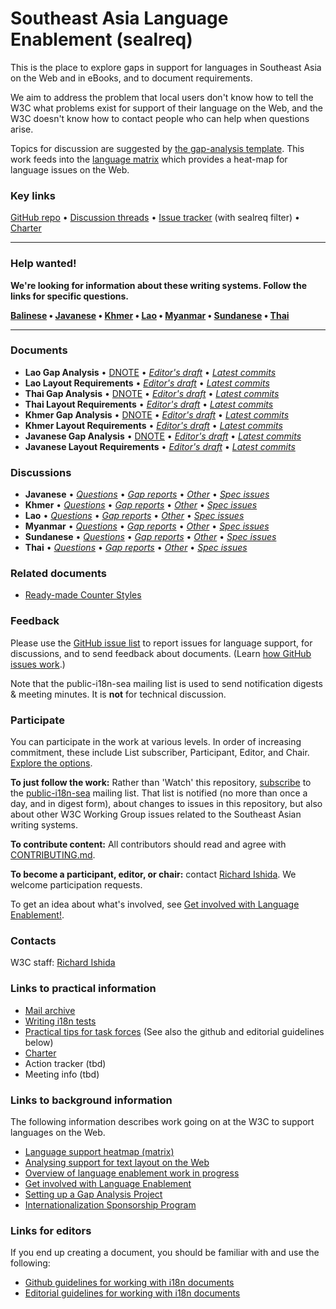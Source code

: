 # Southeast Asia Language Enablement (sealreq)

This is the place to explore gaps in support for languages in Southeast Asia on the Web and in eBooks, and to document requirements.

We aim to address the problem that local users don't know how to tell the W3C what problems exist for support of their language on the Web, and the W3C doesn't know how to contact people who can help when questions arise.

Topics for discussion are suggested by [the gap-analysis template](https://www.w3.org/International/i18n-activity/templates/gap-analysis/gap-analysis_template.html). This work feeds into the [language matrix](https://www.w3.org/International/typography/gap-analysis/language-matrix.html) which provides a heat-map for language issues on the Web.


### Key links
[GitHub repo](https://github.com/w3c/sealreq) • [Discussion threads](https://github.com/w3c/sealreq/issues) • [Issue tracker](https://www.w3.org/International/i18n-activity/textlayout/?filter=sealreq) (with sealreq filter) • [Charter](https://www.w3.org/International/sealreq/charter/)



---
### Help wanted! ###
**We're looking for information about these writing systems. Follow the links for specific questions.**

**[Balinese](https://github.com/w3c/sealreq/issues?q=is%3Aissue+is%3Aopen+label%3As%3Abali+label%3Aquestion) • [Javanese](https://github.com/w3c/sealreq/issues?q=is%3Aissue+is%3Aopen+label%3As%3Ajava+label%3Aquestion) • [Khmer](https://github.com/w3c/sealreq/issues?q=is%3Aissue+is%3Aopen+label%3As%3Akhmr+label%3Aquestion) • [Lao](https://github.com/w3c/sealreq/issues?q=is%3Aissue+is%3Aopen+label%3As%3Alaoo+label%3Aquestion) • [Myanmar](https://github.com/w3c/sealreq/issues?q=is%3Aissue+is%3Aopen+label%3As%3Amymr+label%3Aquestion) • [Sundanese](https://github.com/w3c/sealreq/issues?q=is%3Aissue+is%3Aopen+label%3As%3Asund+label%3Aquestion) • [Thai](https://github.com/w3c/sealreq/issues?q=is%3Aissue+is%3Aopen+label%3As%3Athai+label%3Aquestion)**

---




### Documents
- **Lao Gap Analysis** • [DNOTE](https://www.w3.org/TR/laoo-gap) • [*Editor's draft*](https://www.w3.org/International/sealreq/gap-analysis/laoo-gap) • [*Latest commits*](https://github.com/w3c/sealreq/commits/gh-pages/gap-analysis/laoo-gap.html)
- **Lao Layout Requirements** • [*Editor's draft*](https://www.w3.org/International/sealreq/lao/) • [*Latest commits*](https://github.com/w3c/sealreq/commits/gh-pages/lao/index.html)
- **Thai Gap Analysis** • [DNOTE](https://www.w3.org/TR/thai-gap) • [*Editor's draft*](https://www.w3.org/International/sealreq/gap-analysis/thai-gap) • [*Latest commits*](https://github.com/w3c/sealreq/commits/gh-pages/gap-analysis/thai-gap.html)
- **Thai Layout Requirements** • [*Editor's draft*](https://www.w3.org/International/sealreq/thai/) • [*Latest commits*](https://github.com/w3c/sealreq/commits/gh-pages/thai/index.html)
- **Khmer Gap Analysis** • [DNOTE](https://www.w3.org/TR/khmr-gap) • [*Editor's draft*](https://www.w3.org/International/sealreq/gap-analysis/khmr-gap) • [*Latest commits*](https://github.com/w3c/sealreq/commits/gh-pages/gap-analysis/khmr-gap.html)
- **Khmer Layout Requirements** • [*Editor's draft*](https://www.w3.org/International/sealreq/khmer/) • [*Latest commits*](https://github.com/w3c/sealreq/commits/gh-pages/khmer/index.html)
- **Javanese Gap Analysis** • [DNOTE](https://www.w3.org/TR/java-gap) • [*Editor's draft*](https://www.w3.org/International/sealreq/gap-analysis/java-gap) • [*Latest commits*](https://github.com/w3c/sealreq/commits/gh-pages/gap-analysis/java-gap.html)
- **Javanese Layout Requirements** • [*Editor's draft*](https://www.w3.org/International/sealreq/javanese/) • [*Latest commits*](https://github.com/w3c/sealreq/commits/gh-pages/javanese/index.html)




### Discussions
- **Javanese** • [*Questions*](https://github.com/w3c/sealreq/issues?q=is%3Aissue+is%3Aopen+label%3As%3Ajava+label%3Aquestion)
• [*Gap reports*](https://github.com/w3c/sealreq/labels/doc%3Ajava)
• [*Other*](https://github.com/w3c/sealreq/issues?q=is%3Aopen+label%3As%3Ajava+-label%3Aquestion) 
• [*Spec issues*](https://github.com/w3c/i18n-activity/issues?q=is%3Aopen+label%3Asealreq+label%3Aspec-type-issue)
- **Khmer** • [*Questions*](https://github.com/w3c/sealreq/issues?q=is%3Aissue+is%3Aopen+label%3As%3Akhmr+label%3Aquestion)
• [*Gap reports*](https://github.com/w3c/sealreq/labels/doc%3Akhmr)
• [*Other*](https://github.com/w3c/sealreq/issues?q=is%3Aopen+label%3As%3Akhmr+-label%3Aquestion) 
• [*Spec issues*](https://github.com/w3c/i18n-activity/issues?q=is%3Aopen+label%3Asealreq+label%3Aspec-type-issue)
- **Lao** • [*Questions*](https://github.com/w3c/sealreq/issues?q=is%3Aissue+is%3Aopen+label%3As%3Alaoo+label%3Aquestion)
• [*Gap reports*](https://github.com/w3c/sealreq/labels/doc%3Alaoo)
• [*Other*](https://github.com/w3c/sealreq/issues?q=is%3Aopen+label%3As%3Alaoo+-label%3Aquestion) 
• [*Spec issues*](https://github.com/w3c/i18n-activity/issues?q=is%3Aopen+label%3Asealreq+label%3Aspec-type-issue)
- **Myanmar** • [*Questions*](https://github.com/w3c/sealreq/issues?q=is%3Aissue+is%3Aopen+label%3As%3Amymr+label%3Aquestion)
• [*Gap reports*](https://github.com/w3c/sealreq/labels/doc%3Amymr)
• [*Other*](https://github.com/w3c/sealreq/issues?q=is%3Aopen+label%3As%3Amymr+-label%3Aquestion) 
• [*Spec issues*](https://github.com/w3c/i18n-activity/issues?q=is%3Aopen+label%3Asealreq+label%3Aspec-type-issue)
- **Sundanese** • [*Questions*](https://github.com/w3c/sealreq/issues?q=is%3Aissue+is%3Aopen+label%3As%3Asund+label%3Aquestion)
• [*Gap reports*](https://github.com/w3c/sealreq/labels/doc%3Asund)
• [*Other*](https://github.com/w3c/sealreq/issues?q=is%3Aopen+label%3As%3Asund+-label%3Aquestion) 
• [*Spec issues*](https://github.com/w3c/i18n-activity/issues?q=is%3Aopen+label%3Asealreq+label%3Aspec-type-issue)
- **Thai** • [*Questions*](https://github.com/w3c/sealreq/issues?q=is%3Aissue+is%3Aopen+label%3As%3Athai+label%3Aquestion)
• [*Gap reports*](https://github.com/w3c/sealreq/labels/doc%3Athai)
• [*Other*](https://github.com/w3c/sealreq/issues?q=is%3Aopen+label%3As%3Athai+-label%3Aquestion) 
• [*Spec issues*](https://github.com/w3c/i18n-activity/issues?q=is%3Aopen+label%3Asealreq+label%3Aspec-type-issue)




### Related documents
- [Ready-made Counter Styles](https://www.w3.org/TR/predefined-counter-styles/)


### Feedback
Please use the [GitHub issue list](https://github.com/w3c/sealreq/issues) to report issues for language support, for discussions, and to send feedback about documents. (Learn [how GitHub issues work](https://www.w3.org/International/i18n-activity/guidelines/issues.html).)

Note that the public-i18n-sea mailing list is used to send notification digests & meeting minutes. It is **not** for technical discussion.


### Participate
You can participate in the work at various levels. In order of increasing commitment, these include List subscriber, Participant, Editor, and Chair. [Explore the options](https://www.w3.org/International/i18n-drafts/pages/languagedev_participation.html).

**To just follow the work:** Rather than 'Watch' this repository, [subscribe](mailto:public-i18n-sea-request@w3.org?subject=subscribe) to the [public-i18n-sea](https://lists.w3.org/Archives/Public/public-i18n-sea/) mailing list. That list is notified (no more than once a day, and in digest form), about changes to issues in this repository, but also about other W3C Working Group issues related to the Southeast Asian writing systems.

**To contribute content:** All contributors should read and agree with [CONTRIBUTING.md](CONTRIBUTING.md).

**To become a participant, editor, or chair:** contact [Richard Ishida](mailto:ishida@w3.org). We welcome participation requests.

To get an idea about what's involved, see [Get involved with Language Enablement!](https://www.w3.org/International/i18n-drafts/pages/languagedev_participation). 


### Contacts
W3C staff: [Richard Ishida](mailto:ishida@w3.org)


### Links to practical information
- [Mail archive](https://lists.w3.org/Archives/Public/public-i18n-sea/)
- [Writing i18n tests](https://github.com/w3c/i18n-activity/wiki/Writing-i18n-tests)
- [Practical tips for task forces](https://www.w3.org/International/i18n-activity/guidelines/process.html) (See also the github and editorial guidelines below)
- [Charter](https://w3c.github.io/sealreq/charter/)
- Action tracker (tbd)
- Meeting info (tbd)


### Links to background information
The following information describes work going on at the W3C to support languages on the Web.
- [Language support heatmap (matrix)](https://www.w3.org/International/typography/gap-analysis/language-matrix.html)
- [Analysing support for text layout on the Web](https://www.w3.org/International/i18n-drafts/nav/languagedev)
- [Overview of language enablement work in progress](https://www.w3.org/International/i18n-drafts/nav/languagedev)
- [Get involved with Language Enablement](https://www.w3.org/International/i18n-drafts/pages/languagedev_participation)
- [Setting up a Gap Analysis Project](https://github.com/w3c/typography/wiki/Setting-up-a-Gap-Analysis-Project)
- [Internationalization Sponsorship Program](https://www.w3.org/International/sponsorship/)


### Links for editors
If you end up creating a document, you should be familiar with and use the following:

- [Github guidelines for working with i18n documents](https://www.w3.org/International/i18n-activity/guidelines/github)
- [Editorial guidelines for working with i18n documents](https://www.w3.org/International/i18n-activity/guidelines/editing)

